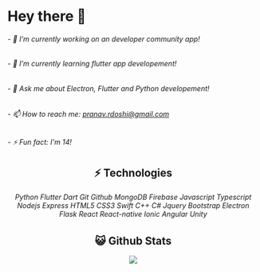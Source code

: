 # Hey there 👋

###### - 🔭 I’m currently working on an developer community app!
###### - 🌱 I’m currently learning flutter app developement!
###### - 💬 Ask me about Electron, Flutter and Python developement!
###### - 📫 How to reach me: pranav.rdoshi@gmail.com
###### - ⚡ Fun fact: I'm 14!

## <div align="center">⚡ Technologies</div>

###### <div align="center">Python Flutter Dart Git Github MongoDB Firebase Javascript Typescript Nodejs Express HTML5 CSS3 Swift C++ C# Jquery Bootstrap Electron Flask React React-native Ionic Angular Unity
</div>

## <div align="center">😺 Github Stats</div>

<div align="center">
  <img src="https://github-readme-stats.vercel.app/api?username=Cybernetic77&theme=radical">
</div>





